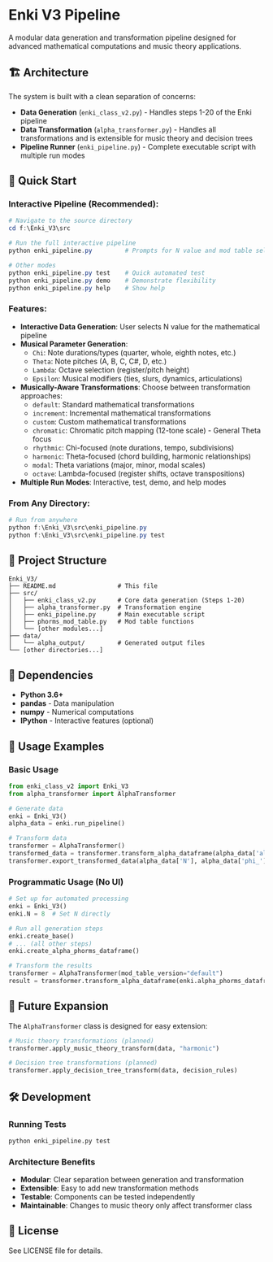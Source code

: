 # Enki V3 Pipeline

A modular data generation and transformation pipeline designed for advanced mathematical computations and music theory applications.

## 🏗️ Architecture

The system is built with a clean separation of concerns:

- **Data Generation** (`enki_class_v2.py`) - Handles steps 1-20 of the Enki pipeline
- **Data Transformation** (`alpha_transformer.py`) - Handles all transformations and is extensible for music theory and decision trees
- **Pipeline Runner** (`enki_pipeline.py`) - Complete executable script with multiple run modes

## 🚀 Quick Start

### Interactive Pipeline (Recommended):
```powershell
# Navigate to the source directory
cd f:\Enki_V3\src

# Run the full interactive pipeline
python enki_pipeline.py         # Prompts for N value and mod table selection

# Other modes
python enki_pipeline.py test    # Quick automated test
python enki_pipeline.py demo    # Demonstrate flexibility
python enki_pipeline.py help    # Show help
```

### Features:
- **Interactive Data Generation**: User selects N value for the mathematical pipeline
- **Musical Parameter Generation**: 
  - `Chi`: Note durations/types (quarter, whole, eighth notes, etc.)
  - `Theta`: Note pitches (A, B, C, C#, D, etc.)
  - `Lambda`: Octave selection (register/pitch height)
  - `Epsilon`: Musical modifiers (ties, slurs, dynamics, articulations)
- **Musically-Aware Transformations**: Choose between transformation approaches:
  - `default`: Standard mathematical transformations
  - `increment`: Incremental mathematical transformations  
  - `custom`: Custom mathematical transformations
  - `chromatic`: Chromatic pitch mapping (12-tone scale) - General Theta focus
  - `rhythmic`: Chi-focused (note durations, tempo, subdivisions)
  - `harmonic`: Theta-focused (chord building, harmonic relationships)
  - `modal`: Theta variations (major, minor, modal scales)
  - `octave`: Lambda-focused (register shifts, octave transpositions)
- **Multiple Run Modes**: Interactive, test, demo, and help modes

### From Any Directory:
```powershell
# Run from anywhere
python f:\Enki_V3\src\enki_pipeline.py
python f:\Enki_V3\src\enki_pipeline.py test
```

## 📁 Project Structure

```
Enki_V3/
├── README.md                 # This file
├── src/
│   ├── enki_class_v2.py      # Core data generation (Steps 1-20)
│   ├── alpha_transformer.py  # Transformation engine
│   ├── enki_pipeline.py      # Main executable script
│   ├── phorms_mod_table.py   # Mod table functions
│   └── [other modules...]
├── data/
│   └── alpha_output/         # Generated output files
└── [other directories...]
```

## 🔧 Dependencies

- **Python 3.6+**
- **pandas** - Data manipulation
- **numpy** - Numerical computations
- **IPython** - Interactive features (optional)

## 📖 Usage Examples

### Basic Usage
```python
from enki_class_v2 import Enki_V3
from alpha_transformer import AlphaTransformer

# Generate data
enki = Enki_V3()
alpha_data = enki.run_pipeline()

# Transform data
transformer = AlphaTransformer()
transformed_data = transformer.transform_alpha_dataframe(alpha_data['alpha_phorms_dataframe'])
transformer.export_transformed_data(alpha_data['N'], alpha_data['phi_'])
```

### Programmatic Usage (No UI)
```python
# Set up for automated processing
enki = Enki_V3()
enki.N = 8  # Set N directly

# Run all generation steps
enki.create_base()
# ... (all other steps)
enki.create_alpha_phorms_dataframe()

# Transform the results
transformer = AlphaTransformer(mod_table_version="default")
result = transformer.transform_alpha_dataframe(enki.alpha_phorms_dataframe)
```

## 🎯 Future Expansion

The `AlphaTransformer` class is designed for easy extension:

```python
# Music theory transformations (planned)
transformer.apply_music_theory_transform(data, "harmonic")

# Decision tree transformations (planned)
transformer.apply_decision_tree_transform(data, decision_rules)
```

## 🛠️ Development

### Running Tests
```bash
python enki_pipeline.py test
```

### Architecture Benefits
- **Modular**: Clear separation between generation and transformation
- **Extensible**: Easy to add new transformation methods
- **Testable**: Components can be tested independently
- **Maintainable**: Changes to music theory only affect transformer class

## 📄 License

See LICENSE file for details.
